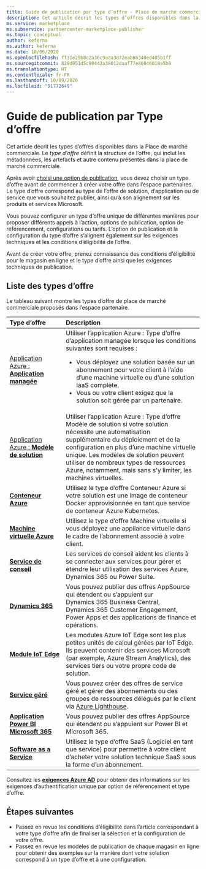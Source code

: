 ```yaml
---
title: Guide de publication par type d’offre - Place de marché commerciale Microsoft
description: Cet article décrit les types d’offres disponibles dans la Place de marché commerciale Microsoft.
ms.service: marketplace
ms.subservice: partnercenter-marketplace-publisher
ms.topic: conceptual
author: keferna
ms.author: keferna
ms.date: 10/06/2020
ms.openlocfilehash: ff31e29b8c2a36c9aaa3d72eab86340ed405b1ff
ms.sourcegitcommit: 829d951d5c90442a38012daaf77e86046018e5b9
ms.translationtype: HT
ms.contentlocale: fr-FR
ms.lasthandoff: 10/09/2020
ms.locfileid: "91772649"
---
```

# <a name="publishing-guide-by-offer-type"></a>Guide de publication par Type d’offre

Cet article décrit les types d’offres disponibles dans la Place de marché commerciale. Le *type d’offre* définit la structure de l’offre, qui inclut les métadonnées, les artefacts et autre contenu présentés dans la place de marché commerciale.

Après avoir [choisi une option de publication](determine-your-listing-type.md), vous devez choisir un type d’offre avant de commencer à créer votre offre dans l’espace partenaires. Le type d’offre correspond au type de l’offre de solution, d’application ou de service que vous souhaitez publier, ainsi qu’à son alignement sur les produits et services Microsoft.

Vous pouvez configurer un type d’offre unique de différentes manières pour proposer différents appels à l’action, options de publication, option de référencement, configurations ou tarifs. L’option de publication et la configuration du type d’offre s’alignent également sur les exigences techniques et les conditions d’éligibilité de l’offre.

Avant de créer votre offre, prenez connaissance des conditions d’éligibilité pour le magasin en ligne et le type d’offre ainsi que les exigences techniques de publication.

## <a name="list-of-offer-types"></a>Liste des types d’offre

Le tableau suivant montre les types d’offre de place de marché commerciale proposés dans l’espace partenaire.

| **Type d’offre**    | **Description**  |
| :------------------- | :-------------------|
| [Application Azure : **Application managée**](marketplace-managed-apps.md) | Utiliser l’application Azure : Type d’offre d’application managée lorsque les conditions suivantes sont requises : <br> <ul> <li>Vous déployez une solution basée sur un abonnement pour votre client à l’aide d’une machine virtuelle ou d’une solution IaaS complète. </li> <li>Vous ou votre client exigez que la solution soit gérée par un partenaire. </li> <ul> |
| [Application Azure : **Modèle de solution**](marketplace-solution-templates.md) | Utiliser l’application Azure : Type d’offre Modèle de solution si votre solution nécessite une automatisation supplémentaire du déploiement et de la configuration en plus d’une machine virtuelle unique. Les modèles de solution peuvent utiliser de nombreux types de ressources Azure, notamment, mais sans s’y limiter, les machines virtuelles.  |
  | [**Conteneur Azure**](marketplace-containers.md) | Utilisez le type d’offre Conteneur Azure si votre solution est une image de conteneur Docker approvisionnée en tant que service de conteneur Azure Kubernetes. |
| [**Machine virtuelle Azure**](marketplace-virtual-machines.md) | Utilisez le type d’offre Machine virtuelle si vous déployez une appliance virtuelle dans le cadre de l’abonnement associé à votre client. |
| [**Service de conseil**](consulting-services.md) | Les services de conseil aident les clients à se connecter aux services pour gérer et étendre leur utilisation des services Azure, Dynamics 365 ou Power Suite.|
| [**Dynamics 365**](appsource-offer-publishing-guide.md) | Vous pouvez publier des offres AppSource qui étendent ou s’appuient sur Dynamics 365 Business Central, Dynamics 365 Customer Engagement, Power Apps et des applications de finance et opérations.|
| [**Module IoT Edge**](iot-edge-module.md) | Les modules Azure IoT Edge sont les plus petites unités de calcul gérées par IoT Edge. Ils peuvent contenir des services Microsoft (par exemple, Azure Stream Analytics), des services tiers ou votre propre code de solution. |
| [**Service géré**](partner-center-portal/create-new-managed-service-offer.md) | Vous pouvez créer des offres de service géré et gérer des abonnements ou des groupes de ressources délégués par le client via [Azure Lighthouse](/azure/lighthouse/overview).|
| [**Application Power BI**<br/>**Microsoft 365**](appsource-offer-publishing-guide.md) | Vous pouvez publier des offres AppSource qui étendent ou s’appuient sur Power BI et Microsoft 365.|
| [**Software as a Service**](plan-saas-offer.md) | Utilisez le type d’offre SaaS (Logiciel en tant que service) pour permettre à votre client d’acheter votre solution technique SaaS sous la forme d’un abonnement. |


Consultez les [**exigences Azure AD**](enable-appsource-marketplace-using-azure-ad.md) pour obtenir des informations sur les exigences d’authentification unique par option de référencement et type d’offre.

## <a name="next-steps"></a>Étapes suivantes

- Passez en revue les conditions d’éligibilité dans l’article correspondant à votre type d’offre afin de finaliser la sélection et la configuration de votre offre.
- Passez en revue les modèles de publication de chaque magasin en ligne pour obtenir des exemples sur la manière dont votre solution correspond à un type d’offre et à une configuration.
